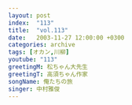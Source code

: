 ```yaml
---
layout: post
index:  "113"
title:  "vol.113"
date:   2003-11-27 12:00:00 +0300
categories: archive
tags: [オカン,川柳]
youtube: "113"
greetingM: 松ちゃん大先生
greetingT: 高須ちゃん作家
songName: 俺たちの旅
singer: 中村雅俊
---
```

